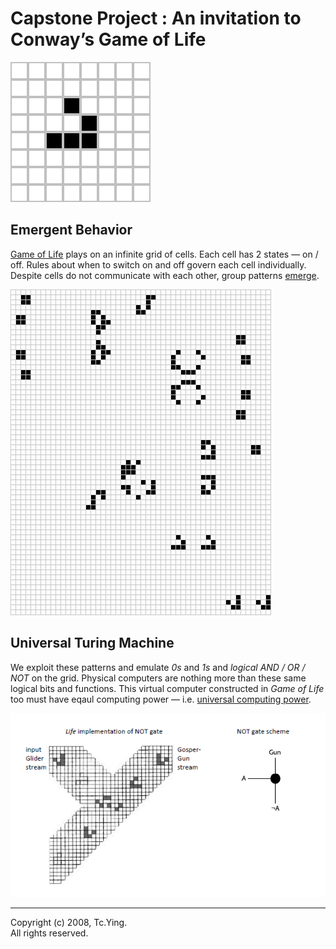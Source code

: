 # Capstone Project : An invitation to Conway’s Game of Life

![glider](https://github.com/tc-ying/cuhk/blob/main/CSCI2110-Discrete-Mathematics/docs/game-rule-teaser.gif)

## Emergent Behavior

[Game of Life](https://pmav.eu/stuff/javascript-game-of-life-v3.1.1) plays on an infinite grid of cells. Each cell has 2 states — on / off. Rules about when to switch on and off govern each cell individually. Despite cells do not communicate with each other, group patterns [emerge](https://en.wikipedia.org/wiki/Emergence).

![glider-gun](https://github.com/tc-ying/cuhk/blob/main/CSCI2110-Discrete-Mathematics/docs/vacuum-gun-teaser.gif)

## Universal Turing Machine

We exploit these patterns and emulate *0s* and *1s* and *logical AND / OR / NOT* on the grid. Physical computers are nothing more than these same logical bits and functions. This virtual computer constructed in *Game of Life* too must have eqaul computing power — i.e. [universal computing power](https://en.wikipedia.org/wiki/Turing_completeness).

![not-gate](https://github.com/tc-ying/cuhk/blob/main/CSCI2110-Discrete-Mathematics/docs/not-gate.png)

---------------
Copyright (c) 2008, Tc.Ying.  
All rights reserved.
